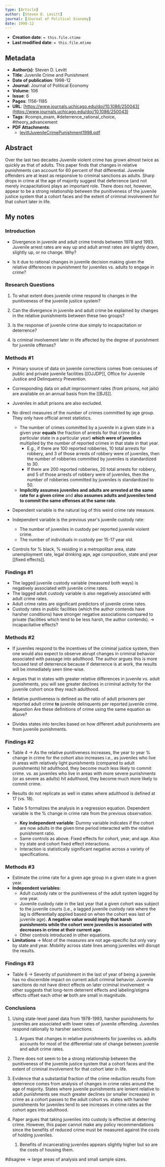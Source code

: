 ```yaml
---
type: [Article]
author: [Steven D. Levitt]
journal: [Journal of Political Economy]
date: 1998-12
---
```


* **Creation date**: `= this.file.ctime`
* **Last modified date**: `= this.file.mtime`

## Metadata

* **Author(s)**: Steven D. Levitt
* **Title**: Juvenile Crime and Punishment
* **Date of publication**: 1998-12
* **Journal**: Journal of Political Economy
* **Volume**: 106
* **Issue**: 6
* **Pages**: 1156-1185
* **URL**: [https://www.journals.uchicago.edu/doi/10.1086/250043](https://www.journals.uchicago.edu/doi/10.1086/250043)
* **Tags**: #comps_exam, #deterrence_rational_choice, #theory_advancement
* **PDF Attachments**:
  * [levittJuvenileCrimePunishment1998.pdf](zotero://open-pdf/library/items/EFRTKCTM)

## Abstract

Over the last two decades Juvenile violent crime has grown almost twice as quickly as that of adults. This paper finds that changes in relative punishments can account for 60 percent of that differential. Juvenile offenders are at least as responsive to criminal sanctions as adults. Sharp drops in crime at the age of majority suggest that deferrence (and not merely incapacitation) plays an important role. There does not, however, appear to be a strong relationship between the punitiveness of the juvenile justice system that a cohort faces and the extent of criminal involvement for that cohort later in life.

## My notes

### Introduction

* Divergence in juvenile and adult crime trends between 1978 and 1993. Juvenile arrest rates are way up and adult arrest rates are slightly down, slightly up, or no change. Why?
  
* Is it due to rational changes in juvenile decision making given the relative differences in punishment for juveniles vs. adults to engage in crime?

### Research Questions

1. To what extent does juvenile crime respond to changes in the punitiveness of the juvenile justice system?
   
2. Can the divergence in juvenile and adult crime be explained by changes in the relative punishments between these two groups?
   
3. Is the response of juvenile crime due simply to incapacitation or deterrence?
   
4. Is criminal involvement later in life affected by the degree of punishment for juvenile offenses?

### Methods #1

* Primary source of data on juvenile corrections comes from censuses of public and private juvenile facilities [[OJJDP]], Office for Juvenile Justice and Delinquency Prevention.
  
* Corresponding data on adult imprisonment rates (from prisons, not jails) are available on an annual basis from the [[BJS]].
  
* Juveniles in adult prisons are also excluded.
  
* No direct measures of the number of crimes committed by age group. They only have official arrest statistics.
	* The number of crimes committed by a juvenile in a given state in a given year **equals** the fraction of arrests for that crime (in a particular state in a particular year) **which were of juveniles** multiplied by the number of reported crimes in that state in that year.
		* E.g., if there are 100 reported robberies, 10 total arrests for robbery, and 3 of those arrests of robbery were of juveniles, then the number of robberies committed by juveniles is standardized to 30.
		* If there are 200 reported robberies, 20 total arrests for robbery, and 5 of those arrests of robbery were of juveniles, then the number of robberies committed by juveniles is standardized to 50.
	* **Implicitly assumes juveniles and adults are arrested at the same rate for a given crime** and **also assumes adults and juveniles tend to commit the same offenses at the same rate**.
	  
* Dependent variable is the natural log of this weird crime rate measure.
* Independent variable is the previous year's juvenile custody rate:
	* The number of juveniles in custody per reported juvenile violent crime.
	* The number of individuals in custody per 15-17 year old.
* Controls for % black, % residing in a metropolitan area, state unemployment rate, legal drinking age, age composition, state and year [[fixed effects]].

### Findings #1

* The lagged juvenile custody variable (measured both ways) is negatively associated with juvenile crime rates.
* The lagged adult custody variable is also negatively associated with adult crime rates.
* Adult crime rates are significant predictors of juvenile crime rates.
* Custody rates in public facilities (which the author contends have harsher conditions) have stronger negative associations compared to private (facilities which tend to be less harsh, the author contends). -> incapacitative effects?

### Methods #2

* If juveniles respond to the incentives of the criminal justice system, then one would also expect to observe abrupt changes in criminal behavior associated with passage into adulthood. The author argues this is more focused test of deterrence because if deterrence is at work, the results will be immediately seen time-wise.
  
* Argues that in states with greater relative differences in juvenile vs. adult punishments, you will see greater declines in criminal activity for the juvenile cohort once they reach adulthood.
  
* Relative punitiveness is defined as the ratio of adult prisoners per reported adult crime **to** juvenile delinquents per reported juvenile crime. #question Are these definitions of crime using the same equation as above?
  
* Divides states into terciles based on how different adult punishments are from juvenile punishments.

### Findings #2

* Table 4 -> As the relative punitiveness increases, the year to year % change in crime for the cohort also increases i.e., as juveniles who live in areas with relatively light punishments (compared to adult punishments) hit adulthood, they become much less likely to commit crime. vs. as juveniles who live in areas with more severe punishments (or as severe as adults) hit adulthood, they become much more likely to commit crime.
  
* Results do not replicate as well in states where adulthood is defined at 17 (vs. 18).
  
* Table 5 formalizes the analysis in a regression equation. Dependent variable is the % change in crime rate from the previous observation.
	* **Key independent variable**: Dummy variable indicates if the cohort are now adults in the given time period interacted with the relative punishment ratio.
	* Same controls as above. Fixed effects for cohort, year, and age. Also try state and cohort fixed effect interactions.
	* Interaction is statistically significant negative across a variety of specifications.

### Methods #3

* Estimate the crime rate for a given age group in a given state in a given year.
* **Independent variables**:
	* Adult custody rate or the punitiveness of the adult system lagged by one year.
	* Juvenile custody rate in the last year that a given cohort was subject to the juvenile courts (i.e., a lagged juvenile custody rate where the lag is differentially applied based on when the cohort was last of juvenile age). **A negative value would imply that harsh punishments while the cohort were juveniles is associated with decreases in crime at their current age**.
	* Other controls introduced in other equations.
* **Limitations** -> Most of the measures are not age-specific but only vary by state and year. Mobility across state lines among juveniles will disrupt the results.

### Findings #3

* Table 6 -> Severity of punishment in the last of year of being a juvenile has no discernible impact on current adult criminal behavior. Juvenile sanctions do not have direct effects on later criminal involvement -> other suggests that long-term deterrent effects and labeling/stigma effects offset each other **or** both are small in magnitude.

### Conclusions

1. Using state-level panel data from 1978-1993, harsher punishments for juveniles are associated with lower rates of juvenile offending. Juveniles respond rationally to harsher sanctions.
	1. Argues that changes in relative punishments for juveniles vs. adults accounts for most of the differential rate of change between juvenile and adult crime rates.
   
2. There does not seem to be a strong relationship between the punitiveness of the juvenile justice system that a cohort faces and the extent of criminal involvement for that cohort later in life.
   
3. Evidence that a substantial fraction of the crime reduction results from deterrence comes from analysis of changes in crime rates around the age of majority. States where juvenile punishments are lenient relative to adult punishments see much greater declines (or smaller increases) in crime as a cohort passes to the adult cohort vs. states with harsher punishments for juveniles tend to see increases in crime rates as the cohort ages into adulthood.

4. Paper argues that taking juveniles into custody is effective at deterring crime. However, this paper cannot make any policy recommendations since the benefits of reduced crime must be measured against the costs of holding juveniles.
	1. Benefits of incarcerating juveniles appears slightly higher but so are the costs of housing them.

#disagree -> large areas of analysis and small sample sizes.